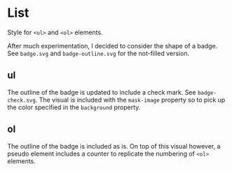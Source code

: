 # List

Style for `<ul>` and `<ol>` elements.

After much experimentation, I decided to consider the shape of a badge. See `badge.svg` and `badge-outline.svg` for the not-filled version.

## ul

The outline of the badge is updated to include a check mark. See `badge-check.svg`. The visual is included with the `mask-image` property so to pick up the color specified in the `background` property.

## ol

The outline of the badge is included as is. On top of this visual however, a pseudo element includes a counter to replicate the numbering of `<ol>` elements.
